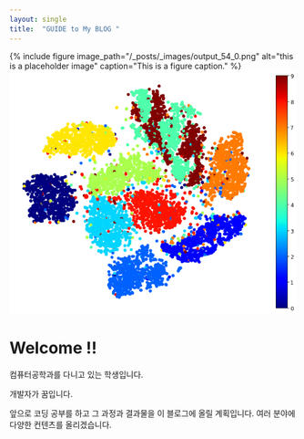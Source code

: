 ```yaml
---
layout: single
title:  "GUIDE to My BLOG "
---
```


{% include figure image_path="/_posts/_images/output_54_0.png" alt="this is a placeholder image" caption="This is a figure caption." %}
![output_54_0.png](_images/output_54_0.png)



# Welcome !!

컴퓨터공학과를 다니고 있는 학생입니다.

개발자가 꿈입니다.

앞으로 코딩 공부를 하고 그 과정과 결과물을 이 블로그에 올릴 계획입니다.
여러 분야에 다양한 컨텐츠를 올리겠습니다.


